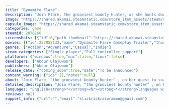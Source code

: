 ```yaml
---
title: "Dynamite Flare"
description: "Join Flare, the grooviest bounty hunter, as she hunts down dangerous criminals for fame and fortune in this stylish 2D beat 'em up. Inspired by the 'golden age' with a twist, brace yourself for a neon-soaked underworld where every fiery move propels Flare toward her dream palace in the stars!"
image: "https://shared.akamai.steamstatic.com/store_item_assets/steam/apps/2876160/header.jpg?t=1726353289"
capsule_image: "https://shared.akamai.steamstatic.com/store_item_assets/steam/apps/2876160/capsule_231x87.jpg?t=1726353289"
categories: game
steamid: 2876160
screenshots: [{"id":0,"path_thumbnail":"https://shared.akamai.steamstatic.com/store_item_assets/steam/apps/2876160/ss_8bb962cd2edd69cb1d2bef2aedc19de55f06920f.600x338.jpg?t=1726353289","path_full":"https://shared.akamai.steamstatic.com/store_item_assets/steam/apps/2876160/ss_8bb962cd2edd69cb1d2bef2aedc19de55f06920f.1920x1080.jpg?t=1726353289"},{"id":1,"path_thumbnail":"https://shared.akamai.steamstatic.com/store_item_assets/steam/apps/2876160/ss_da52ddd9ff03b24344cd39b739dd7b3ac2513f91.600x338.jpg?t=1726353289","path_full":"https://shared.akamai.steamstatic.com/store_item_assets/steam/apps/2876160/ss_da52ddd9ff03b24344cd39b739dd7b3ac2513f91.1920x1080.jpg?t=1726353289"},{"id":2,"path_thumbnail":"https://shared.akamai.steamstatic.com/store_item_assets/steam/apps/2876160/ss_9790fba865f30c844bfbab25e3e1ef6ef8bd01a2.600x338.jpg?t=1726353289","path_full":"https://shared.akamai.steamstatic.com/store_item_assets/steam/apps/2876160/ss_9790fba865f30c844bfbab25e3e1ef6ef8bd01a2.1920x1080.jpg?t=1726353289"},{"id":3,"path_thumbnail":"https://shared.akamai.steamstatic.com/store_item_assets/steam/apps/2876160/ss_b7eae8da17de9e3782a712c5c1cea5572c6c72ae.600x338.jpg?t=1726353289","path_full":"https://shared.akamai.steamstatic.com/store_item_assets/steam/apps/2876160/ss_b7eae8da17de9e3782a712c5c1cea5572c6c72ae.1920x1080.jpg?t=1726353289"},{"id":4,"path_thumbnail":"https://shared.akamai.steamstatic.com/store_item_assets/steam/apps/2876160/ss_41f2739f668ad863d0c53f267604c5478514af0b.600x338.jpg?t=1726353289","path_full":"https://shared.akamai.steamstatic.com/store_item_assets/steam/apps/2876160/ss_41f2739f668ad863d0c53f267604c5478514af0b.1920x1080.jpg?t=1726353289"}]
movies: [{"id":257055132,"name":"Dynamite Flare Gameplay Trailer","thumbnail":"https://shared.akamai.steamstatic.com/store_item_assets/steam/apps/257055132/movie.293x165.jpg?t=1726353229","webm":{"480":"http://video.akamai.steamstatic.com/store_trailers/257055132/movie480_vp9.webm?t=1726353229","max":"http://video.akamai.steamstatic.com/store_trailers/257055132/movie_max_vp9.webm?t=1726353229"},"mp4":{"480":"http://video.akamai.steamstatic.com/store_trailers/257055132/movie480.mp4?t=1726353229","max":"http://video.akamai.steamstatic.com/store_trailers/257055132/movie_max.mp4?t=1726353229"},"highlight":true}]
genres: ["Action","Adventure","Casual","Indie"]
steam_categories: ["Single-player","Full controller support"]
platforms: {"windows":true,"mac":false,"linux":false}
developers: ["Abdur Olajuwon"]
publishers: ["Abdur Olajuwon"]
release_date: {"coming_soon":true,"date":"To be announced"}
content_warning: {"ids":[],"notes":null}
about: "Join Flare, “the grooviest bounty hunter” , on her quest to snag her mansion of her dreams. But there's one catch: she'll have to hunt down the most notorious criminals to make it happen!<br />\r\n<br />\r\nFeatures:<br />\r\n<br />\r\n- Run, Kick, and Burn: Fight through 7 fast paced levels packed with high-octane action!<br />\r\n- Hand-Drawn Visuals: Immerse yourself in a world straight out of your favorite Saturday morning cartoons(Looney Tunes, Ren and Stimpy,etc), brought to life with stunning hand-drawn visuals.<br />\r\n- Crazy Moves: Unleash an arsenal of  moves to scorch your enemies into oblivion. From fiery kicks to explosive fireballs, Flare's got the moves to light up the battlefield!<br />\r\n- Insane Boss Fights: Prepare to go toe-to-toe with larger-than-life bosses who will stop at nothing to thwart Flare's mission.<br />\r\n- And Much, Much More: Discover hidden secrets, power-ups,  mini games and embark on a wild quest for fame and fortune filled with surprises at every turn!<br />\r\n<br />\r\nGear up, get groovy, and get ready to turn up the heat in &quot;Dynamite Flare&quot;!"
detailed_description: "Join Flare, “the grooviest bounty hunter” , on her quest to snag her mansion of her dreams. But there's one catch: she'll have to hunt down the most notorious criminals to make it happen!<br />\r\n<br />\r\nFeatures:<br />\r\n<br />\r\n- Run, Kick, and Burn: Fight through 7 fast paced levels packed with high-octane action!<br />\r\n- Hand-Drawn Visuals: Immerse yourself in a world straight out of your favorite Saturday morning cartoons(Looney Tunes, Ren and Stimpy,etc), brought to life with stunning hand-drawn visuals.<br />\r\n- Crazy Moves: Unleash an arsenal of  moves to scorch your enemies into oblivion. From fiery kicks to explosive fireballs, Flare's got the moves to light up the battlefield!<br />\r\n- Insane Boss Fights: Prepare to go toe-to-toe with larger-than-life bosses who will stop at nothing to thwart Flare's mission.<br />\r\n- And Much, Much More: Discover hidden secrets, power-ups,  mini games and embark on a wild quest for fame and fortune filled with surprises at every turn!<br />\r\n<br />\r\nGear up, get groovy, and get ready to turn up the heat in &quot;Dynamite Flare&quot;!"
languages: "English<strong>*</strong><br><strong>*</strong>languages with full audio support"
reviews: null
support_info: {"url":"","email":"slickrickrazoramon@gmail.com"}
---
```


